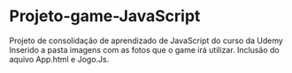 # Projeto-game-JavaScript
 Projeto de consolidação de aprendizado de JavaScript do curso da Udemy
 Inserido a pasta imagens com as fotos que o game irá utilizar.
 Inclusão do aquivo App.html e Jogo.Js.